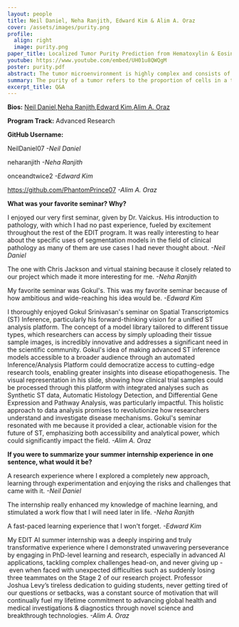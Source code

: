 ```yaml
---
layout: people
title: Neil Daniel, Neha Ranjith, Edward Kim & Alim A. Oraz
cover: /assets/images/purity.png
profile:
  align: right
  image: purity.png
paper_title: Localized Tumor Purity Prediction from Hematoxylin & Eosin Stained Whole Slide Images using Cell Type Proportions from Cell-type Deconvolution Methods
youtube: https://www.youtube.com/embed/UH01u8QWQgM
poster: purity.pdf
abstract: The tumor microenvironment is highly complex and consists of multiple cell types. This results in genomic profiles of the microenvironment plagued by a variety of interfering signals. This makes DNA sequencing of tumors notoriously challenging. Knowledge of the purity of a tumor, the proportion of total cells within a tumor that is cancerous, can aid not only in interpreting the reliability of tumor DNA sequencing but can provide insights into the likelihood of survival for patients as well as help determine the feasibility of pembrolizumab and other broad immunotherapy treatment methods. Thus, the determination of tumor purity is a crucial task. Many methods for determining tumor purity exist. However, these methods are either inefficient or expensive. We propose a novel approach to tumor purity estimation using spatial transcriptomics data. Namely, we rely on visium, a method of collecting gene expression data at various locations within a tissue, each called visium spots. We use cell2location, a cell-type deconvolution method that estimates the cell-type proportions within a visium spot by finding a combination of different cell types that would result in the net gene expression data of the visium spot. We then derive the tumor purity at the visium spots by calculating the proportion of epithelial cells that are labeled as tumor epithelial cells. The corresponding patch of a hematoxylin and eosin (H&E) stained image can be extracted from the coordinates of a visium spot. We train a convolutional neural network (CNN) on these H&E image patches, using the cell-type deconvolution-based tumor purity estimates as a ground truth. We find that the trained CNN provides accurate localized tumor purity estimates. The model can thus be used to estimate purity at the whole slide image level as well, providing a novel tumor purity estimation method that can easily be applied to a host of tissue samples.
summary: The purity of a tumor refers to the proportion of cells in a tumor that are actually cancerous and is a crucial metric for medical professionals to understand patient treatment options as well as survival outcomes. We present a novel automated approach to estimating tumor purity from images of the tumor tissue using machine learning techniques.
excerpt_title: Q&A
---
```

**Bios:** [Neil Daniel](https://jlevy44.github.io/editai_internship/people/HS_Neil_Daniel),[Neha Ranjith](https://jlevy44.github.io/editai_internship/people/HS_Neha_Ranjith),[Edward Kim](https://jlevy44.github.io/editai_internship/people/),[Alim A. Oraz](https://jlevy44.github.io/editai_internship/people/HS_Alim_Oraz)

**Program Track:** Advanced Research

**GitHub Username:**  

NeilDaniel07
*-Neil Daniel*

neharanjith
*-Neha Ranjith*

onceandtwice2
*-Edward Kim*

https://github.com/PhantomPrince07
*-Alim A. Oraz*


**What was your favorite seminar? Why?**  

I enjoyed our very first seminar, given by Dr. Vaickus. His introduction to pathology, with which I had no past experience, fueled by excitement throughout the rest of the EDIT program. It was really interesting to hear about the specific uses of segmentation models in the field of clinical pathology as many of them are use cases I had never thought about. 
*-Neil Daniel*

The one with Chris Jackson and virtual staining because it closely related to our project which made it more interesting for me.
*-Neha Ranjith*

My favorite seminar was Gokul's. This was my favorite seminar because of how ambitious and wide-reaching his idea would be.
*-Edward Kim*

I thoroughly enjoyed Gokul Srinivasan's seminar on Spatial Transcriptomics (ST) Inference, particularly his forward-thinking vision for a unified ST analysis platform. The concept of a model library tailored to different tissue types, which researchers can access by simply uploading their tissue sample images, is incredibly innovative and addresses a significant need in the scientific community. Gokul's idea of making advanced ST inference models accessible to a broader audience through an automated Inference/Analysis Platform could democratize access to cutting-edge research tools, enabling greater insights into disease etiopathogenesis. The visual representation in his slide, showing how clinical trial samples could be processed through this platform with integrated analyses such as Synthetic ST data, Automatic Histology Detection, and Differential Gene Expression and Pathway Analysis, was particularly impactful. This holistic approach to data analysis promises to revolutionize how researchers understand and investigate disease mechanisms. Gokul's seminar resonated with me because it provided a clear, actionable vision for the future of ST, emphasizing both accessibility and analytical power, which could significantly impact the field.
*-Alim A. Oraz*


**If you were to summarize your summer internship experience in one sentence, what would it be?**  

A research experience where I explored a completely new approach, learning through experimentation and enjoying the risks and challenges that came with it.
*-Neil Daniel*

The internship really enhanced my knowledge of machine learning, and stimulated a work flow that I will need later in life.
*-Neha Ranjith*

A fast-paced learning experience that I won't forget.
*-Edward Kim*

My EDIT AI summer internship was a deeply inspiring and truly transformative experience where I demonstrated unwavering perseverance by engaging in PhD-level learning and research, especially in advanced AI applications, tackling complex challenges head-on, and never giving up - even when faced with unexpected difficulties such as suddenly losing three teammates on the Stage 2 of our research project. Professor Joshua Levy’s tireless dedication to guiding students, never getting tired of our questions or setbacks, was a constant source of motivation that will continually fuel my lifetime commitment to advancing global health and medical investigations & diagnostics through novel science and breakthrough technologies.
*-Alim A. Oraz*

